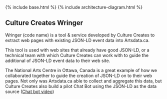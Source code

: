 
{% include base.html %}
{% include architecture-diagram.html %}

Culture Creates Wringer
--------------

Wringer (code name) is a tool & service developed by Culture Creates to extract web pages with existing JSON-LD event data into Artsdata.ca.

This tool is used with web sites that already have good JSON-LD, or a technical team with which Culture Creates can work with to guide the additional of JSON-LD event data to their web site.

The National Arts Centre in Ottawa, Canada is a great example of how we collaborated together to guide the creation of JSON-LD on to their web pages.  Not only was Artsdata.ca able to collect and aggregate this data, but Culture Creates also build a pilot Chat Bot using the JSON-LD as the data source ([Chat bot video](https://youtu.be/WalOgD41kDE))